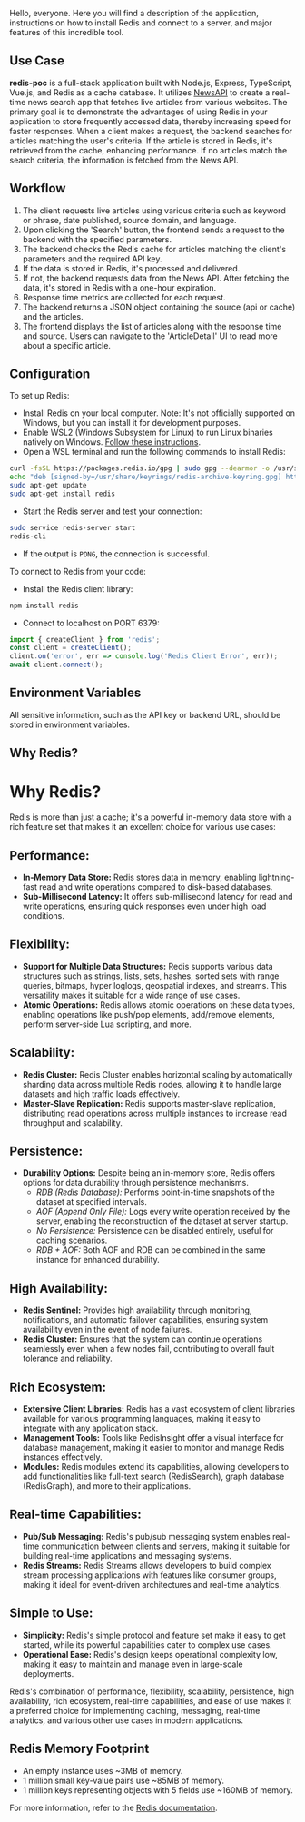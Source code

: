 Hello, everyone. Here you will find a description of the application, instructions on how to install Redis and connect to a server, and major features of this incredible tool.
## Use Case

**redis-poc** is a full-stack application built with Node.js, Express, TypeScript, Vue.js, and Redis as a cache database. It utilizes [NewsAPI](https://newsapi.org/) to create a real-time news search app that fetches live articles from various websites. The primary goal is to demonstrate the advantages of using Redis in your application to store frequently accessed data, thereby increasing speed for faster responses. When a client makes a request, the backend searches for articles matching the user's criteria. If the article is stored in Redis, it's retrieved from the cache, enhancing performance. If no articles match the search criteria, the information is fetched from the News API.

## Workflow

1. The client requests live articles using various criteria such as keyword or phrase, date published, source domain, and language.
2. Upon clicking the 'Search' button, the frontend sends a request to the backend with the specified parameters.
3. The backend checks the Redis cache for articles matching the client's parameters and the required API key.
4. If the data is stored in Redis, it's processed and delivered.
5. If not, the backend requests data from the News API. After fetching the data, it's stored in Redis with a one-hour expiration.
6. Response time metrics are collected for each request.
7. The backend returns a JSON object containing the source (api or cache) and the articles.
8. The frontend displays the list of articles along with the response time and source. Users can navigate to the 'ArticleDetail' UI to read more about a specific article.

## Configuration

To set up Redis:

- Install Redis on your local computer. Note: It's not officially supported on Windows, but you can install it for development purposes.
- Enable WSL2 (Windows Subsystem for Linux) to run Linux binaries natively on Windows. [Follow these instructions](https://learn.microsoft.com/en-us/windows/wsl/install).
- Open a WSL terminal and run the following commands to install Redis:

```bash
curl -fsSL https://packages.redis.io/gpg | sudo gpg --dearmor -o /usr/share/keyrings/redis-archive-keyring.gpg 
echo "deb [signed-by=/usr/share/keyrings/redis-archive-keyring.gpg] https://packages.redis.io/deb $(lsb_release -cs) main" | sudo tee /etc/apt/sources.list.d/redis.list 
sudo apt-get update 
sudo apt-get install redis 
```

- Start the Redis server and test your connection:

```bash
sudo service redis-server start 
redis-cli  
```

- If the output is `PONG`, the connection is successful.

To connect to Redis from your code:

- Install the Redis client library:

```bash
npm install redis 
```

- Connect to localhost on PORT 6379:

```javascript
import { createClient } from 'redis'; 
const client = createClient(); 
client.on('error', err => console.log('Redis Client Error', err)); 
await client.connect(); 
```

## Environment Variables

All sensitive information, such as the API key or backend URL, should be stored in environment variables.

## Why Redis?

# Why Redis?

Redis is more than just a cache; it's a powerful in-memory data store with a rich feature set that makes it an excellent choice for various use cases:

## Performance:
- **In-Memory Data Store:** Redis stores data in memory, enabling lightning-fast read and write operations compared to disk-based databases.
- **Sub-Millisecond Latency:** It offers sub-millisecond latency for read and write operations, ensuring quick responses even under high load conditions.

## Flexibility:
- **Support for Multiple Data Structures:** Redis supports various data structures such as strings, lists, sets, hashes, sorted sets with range queries, bitmaps, hyper loglogs, geospatial indexes, and streams. This versatility makes it suitable for a wide range of use cases.
- **Atomic Operations:** Redis allows atomic operations on these data types, enabling operations like push/pop elements, add/remove elements, perform server-side Lua scripting, and more.

## Scalability:
- **Redis Cluster:** Redis Cluster enables horizontal scaling by automatically sharding data across multiple Redis nodes, allowing it to handle large datasets and high traffic loads effectively.
- **Master-Slave Replication:** Redis supports master-slave replication, distributing read operations across multiple instances to increase read throughput and scalability.

## Persistence:
- **Durability Options:** Despite being an in-memory store, Redis offers options for data durability through persistence mechanisms.
  - *RDB (Redis Database):* Performs point-in-time snapshots of the dataset at specified intervals.
  - *AOF (Append Only File):* Logs every write operation received by the server, enabling the reconstruction of the dataset at server startup.
  - *No Persistence:* Persistence can be disabled entirely, useful for caching scenarios.
  - *RDB + AOF:* Both AOF and RDB can be combined in the same instance for enhanced durability.

## High Availability:
- **Redis Sentinel:** Provides high availability through monitoring, notifications, and automatic failover capabilities, ensuring system availability even in the event of node failures.
- **Redis Cluster:** Ensures that the system can continue operations seamlessly even when a few nodes fail, contributing to overall fault tolerance and reliability.

## Rich Ecosystem:
- **Extensive Client Libraries:** Redis has a vast ecosystem of client libraries available for various programming languages, making it easy to integrate with any application stack.
- **Management Tools:** Tools like RedisInsight offer a visual interface for database management, making it easier to monitor and manage Redis instances effectively.
- **Modules:** Redis modules extend its capabilities, allowing developers to add functionalities like full-text search (RedisSearch), graph database (RedisGraph), and more to their applications.

## Real-time Capabilities:
- **Pub/Sub Messaging:** Redis's pub/sub messaging system enables real-time communication between clients and servers, making it suitable for building real-time applications and messaging systems.
- **Redis Streams:** Redis Streams allows developers to build complex stream processing applications with features like consumer groups, making it ideal for event-driven architectures and real-time analytics.

## Simple to Use:
- **Simplicity:** Redis's simple protocol and feature set make it easy to get started, while its powerful capabilities cater to complex use cases.
- **Operational Ease:** Redis's design keeps operational complexity low, making it easy to maintain and manage even in large-scale deployments.

Redis's combination of performance, flexibility, scalability, persistence, high availability, rich ecosystem, real-time capabilities, and ease of use makes it a preferred choice for implementing caching, messaging, real-time analytics, and various other use cases in modern applications.

## Redis Memory Footprint

- An empty instance uses ~3MB of memory.
- 1 million small key-value pairs use ~85MB of memory.
- 1 million keys representing objects with 5 fields use ~160MB of memory.

For more information, refer to the [Redis documentation](https://redis.io/documentation).
